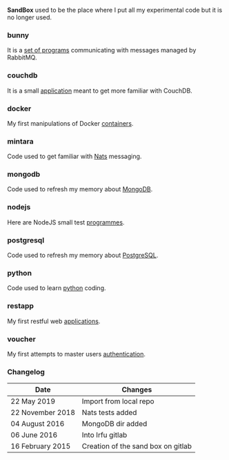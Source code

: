 **SandBox** used to be the place where I put all my experimental code but it is no longer used.

### bunny
It is a [set of programs](https://github.com/jplf/jplab/tree/master/bunny) communicating with messages managed by RabbitMQ.

### couchdb
It is a small [application](https://github.com/jplf/jplab/tree/master/couchdb) meant to get more familiar with CouchDB.

### docker
My first manipulations of Docker [containers](https://github.com/jplf/jplab/tree/master/docker).

### mintara
Code used to get familiar with [Nats](https://github.com/jplf/jplab/tree/master/mintara) messaging.

### mongodb
Code used to refresh my memory about [MongoDB](https://github.com/jplf/jplab/tree/master/mongodb).

### nodejs
Here are NodeJS small test [programmes](https://github.com/jplf/jplab/tree/master/nodejs).

### postgresql
Code used to refresh my memory about [PostgreSQL](https://github.com/jplf/jplab/tree/master/postgresql).

### python
Code used to learn [python](https://github.com/jplf/jplab/tree/master/python) coding.

### restapp
My first restful web [applications](https://github.com/jplf/jplab/tree/master/restapp).

### voucher
My first attempts to master users [authentication](https://github.com/jplf/jplab/tree/master/voucher).

### Changelog
| Date         | Changes |
|--------------|---------|
| 22 May 2019 | Import from local repo |
| 22 November 2018| Nats tests added |
| 04 August 2016 | MongoDB dir added |
| 06 June 2016 | Into Irfu gitlab |
| 16 February 2015 | Creation of the sand box on gitlab |
